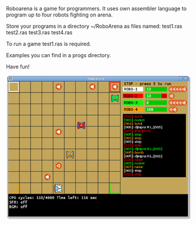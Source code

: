 Roboarena is a game for programmers.
It uses own assembler language to program up to four robots fighting on arena.

Store your programs in a directory ~/RoboArena as files named:
test1.ras test2.ras test3.ras test4.ras

To run a game test1.ras is required.

Examples you can find in a progs directory.

Have fun!

![RoboArena screenshot](https://github.com/n6210/roboarena/blob/master/RoboArena.png)
